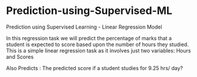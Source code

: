 # Prediction-using-Supervised-ML
Prediction using Supervised Learning - Linear Regression Model

In this regression task we will predict the percentage of marks that a student is expected to score based upon the number of hours they studied. This is a simple linear regression task as it involves just two variables: Hours and Scores

Also Predicts : The predicted score if a student studies for 9.25 hrs/ day?
